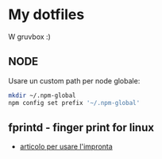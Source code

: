 # My dotfiles

W gruvbox :)

## NODE
Usare un custom path per node globale:
```bash
mkdir ~/.npm-global
npm config set prefix '~/.npm-global'
```


## fprintd - finger print for linux
- [articolo per usare l'impronta](https://mentat.za.net/blog/2024/01/31/linux-fingerprint-reader/?utm_source=atom_feed)
